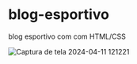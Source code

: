 # blog-esportivo
blog esportivo com com HTML/CSS

![Captura de tela 2024-04-11 121221](https://github.com/derbassomar/blog-esportivo/assets/148890555/c312bf87-0688-4050-b16a-686a530c9d59)

